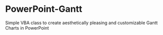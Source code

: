 # PowerPoint-Gantt
Simple VBA class to create aesthetically pleasing and customizable Gantt Charts in PowerPoint
